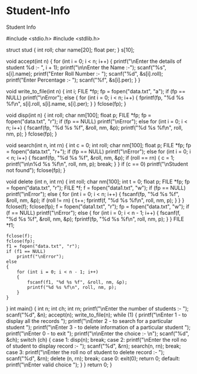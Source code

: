 # Student-Info
Student Info


#include <stdio.h>
#include <stdlib.h>

struct stud
{
    int roll;
    char name[20];
    float per;
} s[10];

void accept(int n)
{
    for (int i = 0; i < n; i++)
    {
        printf("\nEnter the details of student %d :- ", i + 1);
        printf("\n\nEnter the Name :-");
        scanf("%s", s[i].name);
        printf("Enter Roll Number :- ");
        scanf("%d", &s[i].roll);
        printf("Enter Percentage :- ");
        scanf("%f", &s[i].per);
    }
}

void write_to_file(int n)
{
    int i;
    FILE *fp;
    fp = fopen("data.txt", "a");
    if (fp == NULL)
        printf("\nError");
    else
    {
        for (int i = 0; i < n; i++)
        {
            fprintf(fp, "%d %s %f\n", s[i].roll, s[i].name, s[i].per);
        }
    }
    fclose(fp);
}

void disp(int n)
{
    int roll;
    char nm[100];
    float p;
    FILE *fp;
    fp = fopen("data.txt", "r");
    if (fp == NULL)
        printf("\nError");
    else
        for (int i = 0; i < n; i++)
        {
            fscanf(fp, "%d %s %f", &roll, nm, &p);
            printf("%d %s %f\n", roll, nm, p);
        }
    fclose(fp);
}

void search(int n, int rn)
{
    int c = 0;
    int roll;
    char nm[100];
    float p;
    FILE *fp;
    fp = fopen("data.txt", "r+");
    if (fp == NULL)
        printf("\nError");
    else
        for (int i = 0; i < n; i++)
        {
            fscanf(fp, "%d %s %f", &roll, nm, &p);
            if (roll == rn)
            {
                c = 1;
                printf("\n\n%d %s %f\n", roll, nm, p);
                break;
            }
        }
    if (c == 0)
        printf("\nStudent not found");
    fclose(fp);
}

void delete (int n, int rn)
{
    int roll;
    char nm[100];
    int t = 0;
    float p;
    FILE *fp;
    fp = fopen("data.txt", "r");
    FILE *f;
    f = fopen("data1.txt", "w");
    if (fp == NULL)
        printf("\nError");
    else
    {
        for (int i = 0; i < n; i++)
        {
            fscanf(fp, "%d %s %f", &roll, nm, &p);
            if (roll != rn)
            {
                t++;
                fprintf(f, "%d %s %f\n", roll, nm, p);
            }
        }
    }
    fclose(f);
    fclose(fp);
    f = fopen("data1.txt", "r");
    fp = fopen("data.txt", "w");
    if (f == NULL)
        printf("\nError");
    else
    {
        for (int i = 0; i < n - 1; i++)
        {
            fscanf(f, "%d %s %f", &roll, nm, &p);
            fprintf(fp, "%d %s %f\n", roll, nm, p);
        }
    }
    FILE *f1;

    fclose(f);
    fclose(fp);
    f1 = fopen("data.txt", "r");
    if (f1 == NULL)
        printf("\nError");
    else
    {
        for (int i = 0; i < n - 1; i++)
        {
            fscanf(f1, "%d %s %f", &roll, nm, &p);
            printf("%d %s %f\n", roll, nm, p);
        }
    }
}
int main()
{
    int n;
    int ch;
    int rn;
    printf("\nEnter the number of students :- ");
    scanf("%d", &n);
    accept(n);
    write_to_file(n);
    while (1)
    {
        printf("\nEnter 1 - to display all the records ");
        printf("\nEnter 2 - to search for a particular student ");
        printf("\nEnter 3 - to delete information of a particular student ");
        printf("\nEnter 0 - to exit ");
        printf("\n\nEnter the choice :- \n");
        scanf("%d", &ch);
        switch (ch)
        {
        case 1:
            disp(n);
            break;
        case 2:
            printf("\nEnter the roll no of student to display record :- ");
            scanf("%d", &rn);
            search(n, rn);
            break;
        case 3:
            printf("\nEnter the roll no of student to delete record :- ");
            scanf("%d", &rn);
            delete (n, rn);
            break;
        case 0:
            exit(0);
            return 0;
        default:
            printf("\nEnter valid choice ");
        }
    }
    return 0;
}
